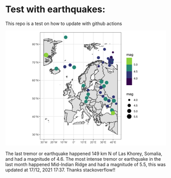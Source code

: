 <!-- README.md is generated from README.Rmd. Please edit that file -->

Test with earthquakes:
======================

This repo is a test on how to update with github actions

![](man/figures/README-unnamed-chunk-2-1.png)

The last tremor or earthquake happened 149 km N of Las Khorey, Somalia,
and had a magnitude of 4.6. The most intense tremor or earthquake in the
last month happened Mid-Indian Ridge and had a magnitude of 5.5, this
was updated at 17/12, 2021 17:37. Thanks stackoverflow!!
